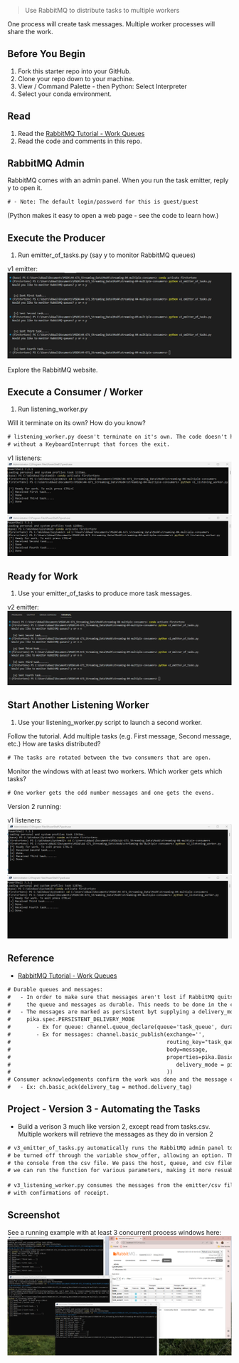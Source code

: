 > Use RabbitMQ to distribute tasks to multiple workers

One process will create task messages. Multiple worker processes will share the work. 

## Before You Begin

1. Fork this starter repo into your GitHub.
1. Clone your repo down to your machine.
1. View / Command Palette - then Python: Select Interpreter
1. Select your conda environment. 

## Read

1. Read the [RabbitMQ Tutorial - Work Queues](https://www.rabbitmq.com/tutorials/tutorial-two-python.html)
1. Read the code and comments in this repo.

## RabbitMQ Admin 

RabbitMQ comes with an admin panel. When you run the task emitter, reply y to open it. 
```diff
# - Note: The default login/password for this is guest/guest
```

(Python makes it easy to open a web page - see the code to learn how.)

## Execute the Producer

1. Run emitter_of_tasks.py (say y to monitor RabbitMQ queues)

v1 emitter:
![v1 emitting terminal script](https://github.com/ddwalk77/streaming-04-multiple-consumers/blob/main/v1_emitter.png "v1 Emitting terminal script")

Explore the RabbitMQ website.

## Execute a Consumer / Worker

1. Run listening_worker.py

Will it terminate on its own? How do you know? 
```diff
# listening_worker.py doesn't terminate on it's own. The code doesn't have a connection termination 
# without a KeyboardInterrupt that forces the exit.
```

v1 listeners:
![v1 listener terminal script](https://github.com/ddwalk77/streaming-04-multiple-consumers/blob/main/v1listener.png "v1 Listening terminal script")
![v1 listener terminal2 script](https://github.com/ddwalk77/streaming-04-multiple-consumers/blob/main/v1listener2.png "v1 Listening terminal2 script")

## Ready for Work

1. Use your emitter_of_tasks to produce more task messages.

v2 emitter:
![v2 emitting terminal script](https://github.com/ddwalk77/streaming-04-multiple-consumers/blob/main/v2_emitter.png "v2 Emitting terminal script")

## Start Another Listening Worker 

1. Use your listening_worker.py script to launch a second worker. 

Follow the tutorial. 
Add multiple tasks (e.g. First message, Second message, etc.)
How are tasks distributed?
```diff
# The tasks are rotated between the two consumers that are open.
```
Monitor the windows with at least two workers. 
Which worker gets which tasks?
```diff
# One worker gets the odd number messages and one gets the evens.
```

Version 2 running:

v1 listeners:
![v2 listener terminal script](https://github.com/ddwalk77/streaming-04-multiple-consumers/blob/main/v2listener.png "v2 Listening terminal script")
![v2 listener terminal2 script](https://github.com/ddwalk77/streaming-04-multiple-consumers/blob/main/v2listener2.png "v2 Listening terminal2 script")

## Reference

- [RabbitMQ Tutorial - Work Queues](https://www.rabbitmq.com/tutorials/tutorial-two-python.html)
```diff
# Durable queues and messages: 
#   - In order to make sure that messages aren't lost if RabbitMQ quits or crashes, we must mark both 
#     the queue and messages as durable. This needs to be done in the code for the emitter and listener.
#   - The messages are marked as persistent byt supplying a delivery_mode property with the value of 
#     pika.spec.PERSISTENT_DELIVERY_MODE
#        - Ex for queue: channel.queue_declare(queue='task_queue', durable=True)
#        - Ex for messages: channel.basic_publish(exchange='',
#                                                 routing_key="task_queue",
#                                                 body=message,
#                                                 properties=pika.BasicProperties(
#                                                    delivery_mode = pika.spec.PERSISTENT_DELIVERY_MODE
#                                                 ))
# Consumer acknowledgements confirm the work was done and the message can be deleted.
#   - Ex: ch.basic_ack(delivery_tag = method.delivery_tag)
```

## Project - Version 3 - Automating the Tasks
- Build a verison 3 much like version 2, except read from tasks.csv. Multiple workers will retrieve the messages as they do in version 2
```diff
# v3_emitter_of_tasks.py automatically runs the RabbitMQ admin panel to monitor messages, but this can 
# be turned off through the variable show_offer, allowing an option. This script produces messages to 
# the console from the csv file. We pass the host, queue, and csv filename in to the function. This way
# we can run the function for various parameters, making it more resuable.

# v3_listening_worker.py consumes the messages from the emitter/csv file and displays them on the console 
# with confirmations of receipt.
```
## Screenshot

See a running example with at least 3 concurrent process windows here:
![v3 multi terminal screen script](https://github.com/ddwalk77/streaming-04-multiple-consumers/blob/main/3screens.png "v3 multi terminal screens script")
